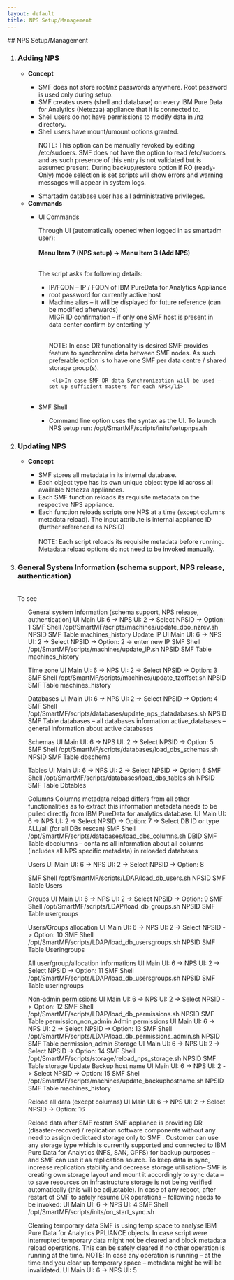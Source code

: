 ```yaml
---
layout: default
title: NPS Setup/Management
---
```

<div id="npssetup1"></div>
## NPS Setup/Management

<ol> 
  <li><h3>Adding NPS</h3></li> 
  <ul>
  <li> <b>Concept</b></li>
  <ul>
      <li>SMF does not store root/nz passwords anywhere. Root password is used only during setup.</li>
      <li>SMF creates users (shell and database) on every IBM Pure Data for Analytics (Netezza) appliance that it is connected to. </li>
      <li>Shell users do not have permissions to modify data in /nz directory. </li>
      <li>Shell users have mount/umount options granted. </li>
  
NOTE: This option can be manually revoked by editing /etc/sudoers. SMF does not have the option to read /etc/sudoers and as such    presence of this entry is not validated but is assumed present. During backup/restore option if RO (ready-Only) mode selection is set scripts will show errors and warning messages will appear in system logs.

  <li>Smartadm database user has all administrative privileges. </li>

  </ul>

  <li><b>Commands</b></li>
  <ul>
  <li>UI Commands</li>

  Through UI (automatically opened when logged in as smartadm user): <br> <br>
  <b>Menu Item 7 (NPS setup) -> Menu Item 3 (Add NPS)</b><br><br>
  
  The script asks for following details:
  <ul>
    <li>IP/FQDN – IP / FQDN of IBM PureData for Analytics Appliance  </li>
     <li>root password for currently active host </li>
     <li>Machine alias – it will be displayed for future reference (can be modified afterwards)</li>
     MIGR ID confirmation – if only one SMF host is present in data center confirm by enterting ‘y’
  
 <br>NOTE: In case DR functionality is desired SMF provides feature to synchronize data between SMF nodes. As such preferable option is to have one SMF per data centre / shared storage group(s). 
 
     <li>In case SMF DR data Synchronization will be used – set up sufficient masters for each NPS</li> 
  </ul><br>
<li>SMF Shell</li>
<ul> <li>Command line option uses the syntax as the UI. To launch NPS setup run: /opt/SmartMF/scripts/inits/setupnps.sh</li>
  </ul>
</ul>
</ul>
 <li><h3>Updating NPS</h3></li>
 <ul>
  <li> <b>Concept</b></li>
  <ul>
    <li>SMF stores all metadata in its internal database.</li>
  <li>Each object type has its own unique object type id across all available Netezza appliances. </li>
  <li>Each SMF function reloads its requisite metadata on the respective NPS appliance.  </li>
  <li>Each function reloads scripts one NPS at a time (except columns metadata reload). The input attribute is internal appliance ID (further referenced as NPSID)</li>
  <br> NOTE: Each script reloads its requisite metadata before running. Metadata reload options do not need to be invoked manually.
   </ul>
   </ul>
   </ul>
<li><h3>General System Information (schema support, NPS release, authentication)</h3></li> 
<br> To see 
<ol>

General system information (schema support, NPS release, authentication)
UI
Main UI: 6 -> NPS UI: 2 -> Select NPSID -> Option: 1
SMF Shell
/opt/SmartMF/scripts/machines/update_dbo_nzrev.sh NPSID
SMF Table
machines_history
Update IP
UI
Main UI: 6 -> NPS UI: 2 -> Select NPSID -> Option: 2 -> enter new IP
SMF Shell
/opt/SmartMF/scripts/machines/update_IP.sh NPSID
SMF Table
machines_history

Time zone
UI
Main UI: 6 -> NPS UI: 2 -> Select NPSID -> Option: 3
SMF Shell
/opt/SmartMF/scripts/machines/update_tzoffset.sh NPSID
SMF Table
machines_history


Databases 
UI
Main UI: 6 -> NPS UI: 2 -> Select NPSID -> Option: 4
SMF Shell
/opt/SmartMF/scripts/databases/update_nps_datadabases.sh NPSID
SMF Table
databases – all databases information
active_databases – general information about active databases

Schemas
UI
Main UI: 6 -> NPS UI: 2 -> Select NPSID -> Option: 5
SMF Shell
/opt/SmartMF/scripts/databases/load_dbs_schemas.sh NPSID
SMF Table
dbschema

Tables
UI
Main UI: 6 -> NPS UI: 2 -> Select NPSID -> Option: 6
SMF Shell
/opt/SmartMF/scripts/databases/load_dbs_tables.sh NPSID
SMF Table
Dbtables

Columns
Columns metadata reload differs from all other functionalities as to extract this information metadata needs to be pulled directly from IBM PureData for analytics database. 
UI
Main UI: 6 -> NPS UI: 2 -> Select NPSID -> Option: 7 -> Select DB ID or type ALL/all (for all DBs rescan)
SMF Shell
/opt/SmartMF/scripts/databases/load_dbs_columns.sh DBID
SMF Table
dbcolumns – contains all information about all columns (includes all NPS specific metadata) in reloaded databases

Users
UI
Main UI: 6 -> NPS UI: 2 -> Select NPSID -> Option: 8

SMF Shell
/opt/SmartMF/scripts/LDAP/load_db_users.sh NPSID
SMF Table
Users

Groups
UI
Main UI: 6 -> NPS UI: 2 -> Select NPSID -> Option: 9
SMF Shell
/opt/SmartMF/scripts/LDAP/load_db_groups.sh NPSID
SMF Table
usergroups

Users/Groups allocation
UI
Main UI: 6 -> NPS UI: 2 -> Select NPSID -> Option: 10
SMF Shell
/opt/SmartMF/scripts/LDAP/load_db_usersgroups.sh NPSID
SMF Table
Useringroups

All user/group/allocation informations
UI
Main UI: 6 -> NPS UI: 2 -> Select NPSID -> Option: 11
SMF Shell
/opt/SmartMF/scripts/LDAP/load_db_usersgroups.sh NPSID
SMF Table
useringroups

Non-admin permissions
UI
Main UI: 6 -> NPS UI: 2 -> Select NPSID -> Option: 12
SMF Shell
/opt/SmartMF/scripts/LDAP/load_db_permissions.sh NPSID
SMF Table
permission_non_admin
Admin permissions
UI
Main UI: 6 -> NPS UI: 2 -> Select NPSID -> Option: 13
SMF Shell
/opt/SmartMF/scripts/LDAP/load_db_permissions_admin.sh NPSID
SMF Table
permission_admin
Storage
UI
Main UI: 6 -> NPS UI: 2 -> Select NPSID -> Option: 14
SMF Shell
/opt/SmartMF/scripts/storage/reload_nps_storage.sh NPSID
SMF Table
storage
Update Backup host name
UI
Main UI: 6 -> NPS UI: 2 -> Select NPSID -> Option: 15
SMF Shell
/opt/SmartMF/scripts/machines/update_backuphostname.sh NPSID
SMF Table
machines_history

Reload all data (except columns)
UI
Main UI: 6 -> NPS UI: 2 -> Select NPSID -> Option: 16

Reload data after SMF restart
SMF appliance is providing DR (disaster-recover) / replication software components without any need to assign dedictaed storage only to SMF . Customer can use any storage type which is currently supported and connected to IBM Pure Data for Analytics (NFS, SAN, GPFS) for backup purposes – and SMF can use it as replication source. 
To keep data in sync, increase replication stability and decrease storage utilisation– SMF is creating own storage layout and mount it accordingly to sync data – to save resources on infrastructure storage is not being verified automatically (this will be adjustable). 
In case of any reboot, after restart of SMF  to safely resume DR operations – following needs to be invoked:
UI
Main UI: 6 -> NPS UI: 4
SMF Shell
/opt/SmartMF/scripts/inits/on_start_sync.sh

Clearing temporary data
SMF is using temp space to analyse IBM Pure Data for Analytics PPLIANCE objects. In case script were interrupted temporary data might not be cleared and block metadata reload operations. This can be safely cleared if no other operation is running at the time. 
NOTE: In case any operation is running – at the time and you clear up temporary space – metadata might be will be invalidated. 
UI
Main UI: 6 -> NPS UI: 5
